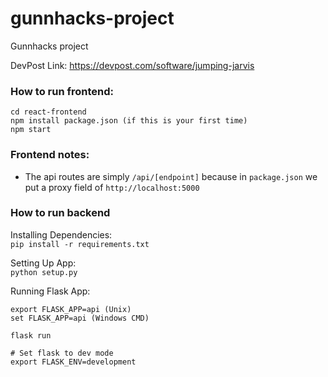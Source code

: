 # gunnhacks-project
Gunnhacks project

DevPost Link: https://devpost.com/software/jumping-jarvis
### How to run frontend:
```
cd react-frontend
npm install package.json (if this is your first time)
npm start
```

### Frontend notes:
- The api routes are simply `/api/[endpoint]` because in `package.json` we put a proxy field of `http://localhost:5000`

### How to run backend

Installing Dependencies:<br>
`pip install -r requirements.txt`

Setting Up App: <br>
`python setup.py`

Running Flask App:
```shell
export FLASK_APP=api (Unix)
set FLASK_APP=api (Windows CMD)

flask run
```

```
# Set flask to dev mode
export FLASK_ENV=development
```

